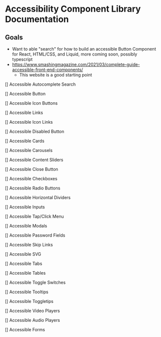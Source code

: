 # Accessibility Component Library Documentation 
## Goals 
- Want to able "search" for how to build an accessible Button Component for React, HTML/CSS, and Liquid, more coming soon, possibly typescript
- https://www.smashingmagazine.com/2021/03/complete-guide-accessible-front-end-components/ 
  - This website is a good starting point 




[] Accessible Autocomplete Search

[] Accessible Button

[] Accessible Icon Buttons

[] Accessible Links

[] Accessible Icon Links

[] Accessible Disabled Button

[] Accessible Cards 

[] Accessible Carousels 

[] Accessible Content Sliders

[] Accessible Close Button

[] Accessible Checkboxes

[] Accessible Radio Buttons

[] Accessible Horizontal Dividers 

[] Accessible Inputs

[] Accessible Tap/Click Menu

[] Accessible Modals

[] Accessible Password Fields

[] Accessible Skip Links

[] Accessible SVG

[] Accessible Tabs

[] Accessible Tables

[] Accessible Toggle Switches 

[] Accessible Tooltips

[] Accessible Toggletips

[] Accessible Video Players

[] Accessible Audio Players

[] Accessible Forms

